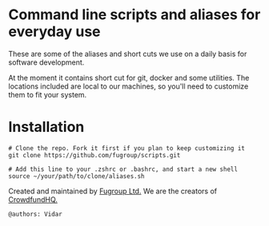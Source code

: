 # Command line scripts and aliases for everyday use

These are some of the aliases and short cuts we use on a daily basis for software development.

At the moment it contains short cut for git, docker and some utilities. The locations included are local to our machines, so you'll need to customize them to fit your system.

# Installation
```
# Clone the repo. Fork it first if you plan to keep customizing it
git clone https://github.com/fugroup/scripts.git

# Add this line to your .zshrc or .bashrc, and start a new shell
source ~/your/path/to/clone/aliases.sh
```

Created and maintained by [Fugroup Ltd.](https://www.fugroup.net) We are the creators of [CrowdfundHQ.](https://crowdfundhq.com)

`@authors: Vidar`
